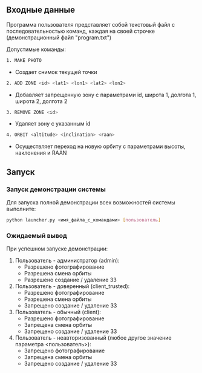 ## Входные данные

Программа пользователя представляет собой текстовый файл с последовательностью команд, каждая на своей строчке (демонстрационный файл "program.txt")

Допустимые команды:
```bash
1. MAKE PHOTO
```
   - Создает снимок текущей точки
```bash
2. ADD ZONE <id> <lat1> <lon1> <lat2> <lon2>
```
   - Добавляет запрещенную зону с параметрами id, широта 1, долгота 1, широта 2, долгота 2
```bash
3. REMOVE ZONE <id>
```
   - Удаляет зону с указанным id
```bash
4. ORBIT <altitude> <inclination> <raan>
```
   - Осуществляет переход на новую орбиту с параметрами высоты, наклонения и RAAN

## Запуск

### Запуск демонстрации системы

Для запуска полной демонстрации всех возможностей системы выполните:

```bash
python launcher.py <имя_файла_с_командами> [пользователь]
```

### Ожидаемый вывод

При успешном запуске демонстрации:

1. Пользователь - администратор (admin):
   - Разрешено фотографирование
   - Разрешена смена орбиты
   - Разрешено создание / удаление ЗЗ
2. Пользователь - доверенный (client_trusted):
   - Разрешено фотографирование
   - Разрешена смена орбиты
   - Запрещено создание / удаление ЗЗ
3. Пользователь - обычный (client):
   - Разрешено фотографирование
   - Запрещена смена орбиты
   - Запрещено создание / удаление ЗЗ
4. Пользователь - неавторизованный (любое другое значение параметра <пользователь>):
   - Запрещено фотографирование
   - Запрещена смена орбиты
   - Запрещено создание / удаление ЗЗ